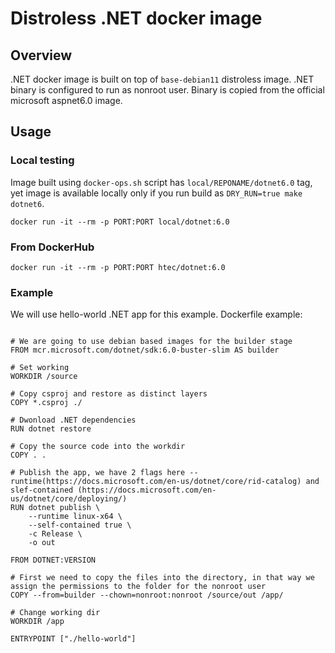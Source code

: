 # Distroless .NET docker image

## Overview
.NET docker image is built on top of `base-debian11` distroless image. .NET binary is configured to run as nonroot user. Binary is copied from the official microsoft aspnet6.0 image.

## Usage 

### Local testing

Image built using `docker-ops.sh` script has `local/REPONAME/dotnet6.0` tag, yet image is available locally only if you run 
build as `DRY_RUN=true make dotnet6`.
```
docker run -it --rm -p PORT:PORT local/dotnet:6.0
```

### From DockerHub

```
docker run -it --rm -p PORT:PORT htec/dotnet:6.0
```

### Example

We will use hello-world .NET app for this example.
Dockerfile example:

```

# We are going to use debian based images for the builder stage
FROM mcr.microsoft.com/dotnet/sdk:6.0-buster-slim AS builder

# Set working
WORKDIR /source

# Copy csproj and restore as distinct layers
COPY *.csproj ./

# Dwonload .NET dependencies
RUN dotnet restore

# Copy the source code into the workdir
COPY . .

# Publish the app, we have 2 flags here --runtime(https://docs.microsoft.com/en-us/dotnet/core/rid-catalog) and slef-contained (https://docs.microsoft.com/en-us/dotnet/core/deploying/)
RUN dotnet publish \
    --runtime linux-x64 \
    --self-contained true \
    -c Release \
    -o out

FROM DOTNET:VERSION

# First we need to copy the files into the directory, in that way we assign the permissions to the folder for the nonroot user
COPY --from=builder --chown=nonroot:nonroot /source/out /app/

# Change working dir
WORKDIR /app

ENTRYPOINT ["./hello-world"]


```